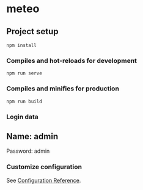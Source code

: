 # meteo

## Project setup
```
npm install
```

### Compiles and hot-reloads for development
```
npm run serve
```

### Compiles and minifies for production
```
npm run build
```
### Login data

Name: admin
---
Password: admin

### Customize configuration
See [Configuration Reference](https://cli.vuejs.org/config/).

